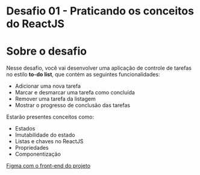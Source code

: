 # Desafio 01 - Praticando os conceitos do ReactJS

# Sobre o desafio

Nesse desafio, você vai desenvolver uma aplicação de controle de tarefas no estilo **to-do list**, que contém as seguintes funcionalidades:
- Adicionar uma nova tarefa
- Marcar e desmarcar uma tarefa como concluída
- Remover uma tarefa da listagem
- Mostrar o progresso de conclusão das tarefas

Estarão presentes conceitos como:
- Estados
- Imutabilidade do estado
- Listas e chaves no ReactJS
- Propriedades
- Componentização

[Figma com o front-end do projeto](https://www.figma.com/file/GyLroqEoGd784fOFgLLPiD/ToDo-List-%E2%80%A2-Desafio-React-(Copy)?type=design&node-id=56-96&mode=design&t=aLCDxSs13ekh6kuG-0)
